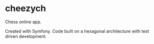 # cheezych

Chess online app. 

Created with Symfony. Code built on a hexagonal architecture with test driven development. 